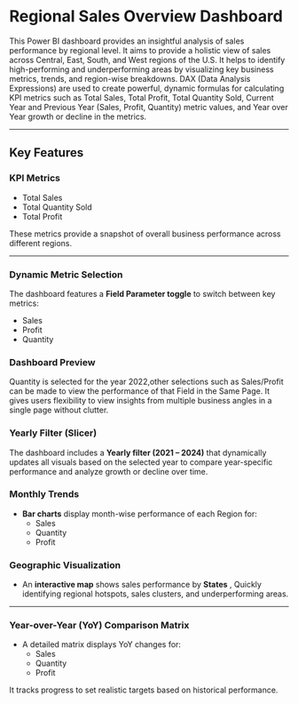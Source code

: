 #  Regional Sales Overview Dashboard

This Power BI dashboard provides an insightful analysis of sales performance by regional level. It aims to provide a holistic view of sales across Central, East, South, and West regions of the U.S. It helps to identify high-performing and underperforming areas by visualizing key business metrics, trends, and region-wise breakdowns. DAX (Data Analysis Expressions) are used to create powerful, dynamic formulas for calculating KPI metrics such as Total Sales, Total Profit, Total Quantity Sold, Current Year and Previous Year (Sales, Profit, Quantity) metric values, and Year over Year growth or decline in the metrics.

---

## Key Features

### KPI Metrics

- Total Sales
- Total Quantity Sold
- Total Profit

These metrics provide a snapshot of overall business performance across different regions.

---

### Dynamic Metric Selection

The dashboard features a **Field Parameter toggle** to switch between key metrics:
- Sales
- Profit
- Quantity

### Dashboard Preview



Quantity is selected for the year 2022,other selections such as Sales/Profit can be made to view the performance of that Field in the Same Page. It gives users flexibility to view insights from multiple business angles in a single page without clutter.

### Yearly Filter (Slicer)

The dashboard includes a **Yearly filter (2021 – 2024)** that dynamically updates all visuals based on the selected year to compare year-specific performance and analyze growth or decline over time.

### Monthly Trends

- **Bar charts** display month-wise performance of each Region for:
  - Sales
  - Quantity
  - Profit

### Geographic Visualization

- An **interactive map** shows sales performance by **States** , Quickly identifying regional hotspots, sales clusters, and underperforming areas.

---

### Year-over-Year (YoY) Comparison Matrix

- A detailed matrix displays YoY changes for:
  - Sales
  - Quantity
  - Profit

It tracks progress to set realistic targets based on historical performance.

